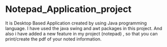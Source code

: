 # Notepad_Application_project
It is Desktop Based Application created by using Java programming language. I have used the java swing and awt packages in this project. And also i have added a new feature in my project (notepad) , so that you can print/create the pdf of your noted information.
